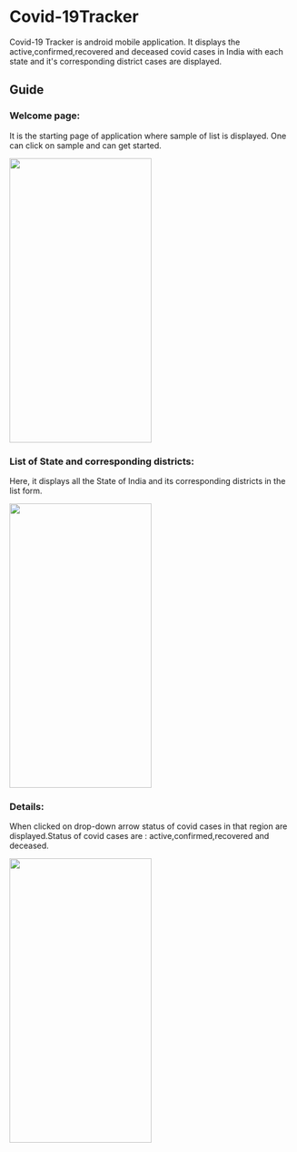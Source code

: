 # Covid-19Tracker
Covid-19 Tracker is android mobile application. It displays the active,confirmed,recovered and deceased covid cases in India with each state and it's corresponding district cases are displayed.

## Guide

### Welcome page: 
It is the starting page of application where sample of list is displayed.
One can click on sample and can get started.

<img src="https://github.com/1405yuga/Covid-19Tracker/assets/82303711/dd0d2938-5d35-4a0e-83bc-483dbb513545" width="250" height="500">

<br/>

### List of State and corresponding districts:
Here, it displays all the State of India and its corresponding districts in the list form.

<img src="https://github.com/1405yuga/Covid-19Tracker/assets/82303711/adafd8f4-3da6-4516-83f2-7c69db5ae103" width="250" height="500">

<br/>

### Details:
When clicked on drop-down arrow status of covid cases in that region are displayed.Status of covid cases are : active,confirmed,recovered and deceased.

<img src="https://github.com/1405yuga/Covid-19Tracker/assets/82303711/3322e515-326b-42a5-a108-6eea5878e785" width="250" height="500">

